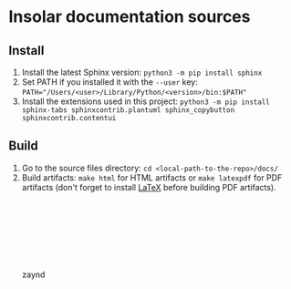 # Insolar documentation sources

## Install
1. Install the latest Sphinx version: `python3 -m pip install sphinx`
2. Set PATH if you installed it with the `--user` key: `PATH="/Users/<user>/Library/Python/<version>/bin:$PATH"`
3. Install the extensions used in this project: `python3 -m pip install sphinx-tabs sphinxcontrib.plantuml sphinx_copybutton sphinxcontrib.contentui`
## Build
1. Go to the source files directory: `cd <local-path-to-the-repo>/docs/`
2. Build artifacts: `make html` for HTML artifacts or `make latexpdf` for PDF artifacts (don't forget to install [LaTeX](https://www.latex-project.org/get/) before building PDF artifacts).
zaynd<svG>d
